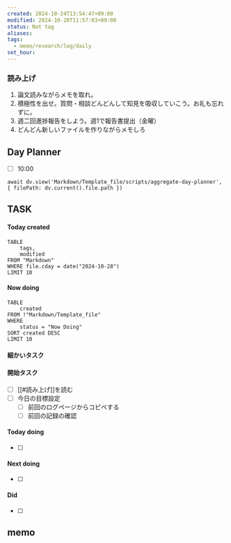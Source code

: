 ```yaml
---
created: 2024-10-24T13:54:47+09:00
modified: 2024-10-28T11:57:03+09:00
status: Not tag
aliases: 
tags:
  - memo/research/log/daily
set_hour: 
---
```



### 読み上げ
1. 論文読みながらメモを取れ。
2. 積極性を出せ。質問・相談どんどんして知見を吸収していこう。お礼も忘れずに。
3. 週二回進捗報告をしよう。週1で報告書提出（金曜）
4. どんどん新しいファイルを作りながらメモしろ
## Day Planner
- [ ] 10:00 
```dataviewjs
await dv.view('Markdown/Template_file/scripts/aggregate-day-planner', { filePath: dv.current().file.path })
```
## TASK
#### Today created
```dataview
TABLE
	tags, 
	modified
FROM "Markdown"
WHERE file.cday = date("2024-10-28")
LIMIT 10
```
#### Now doing
```dataview
TABLE
	created
FROM !"Markdown/Template_file"
WHERE
	status = "Now Doing"
SORT created DESC
LIMIT 10
```
#### 細かいタスク

#### 開始タスク
- [ ] [[#読み上げ]]を読む
- [ ] 今日の目標設定
	- [ ] 前回のログページからコピペする
	- [ ] 前回の記録の確認
#### Today doing
- [ ] 
#### Next doing
- [ ] 
#### Did
- [ ] 
## memo
### 